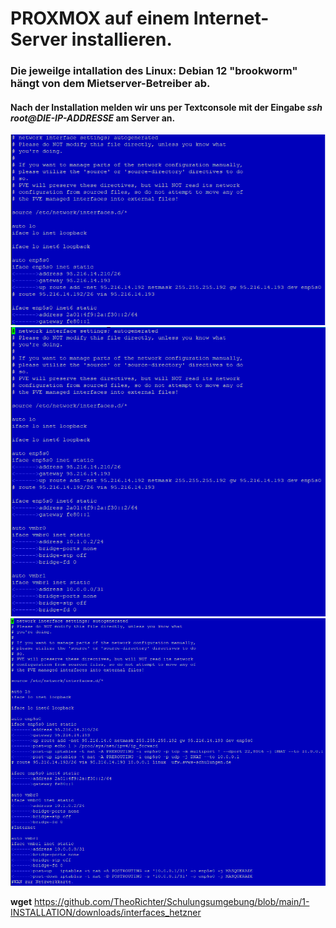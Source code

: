 # PROXMOX auf einem Internet-Server installieren.
### Die jeweilge intallation des Linux: Debian 12 "brookworm" hängt von dem Mietserver-Betreiber ab.
#### Nach der Installation melden wir uns per Textconsole mit der Eingabe _ssh root@DIE-IP-ADDRESSE_ am Server an. 







![interfaces_org](./grafics/interfaces_hetzner_org.png)<br>
![interfaces_vmbrs](./grafics/interfaces_hetzner_vmbrs.png)<br>
![interfaces_fertig](./grafics/interfaces_hetzner_fertig.png)<br>








































__wget__ https://github.com/TheoRichter/Schulungsumgebung/blob/main/1-INSTALLATION/downloads/interfaces_hetzner